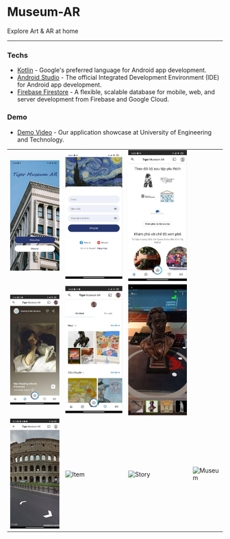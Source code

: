 # Museum-AR
Explore Art & AR at home

---

### Techs

- [Kotlin](https://kotlinlang.org/) - Google's preferred language for Android app development.
- [Android Studio](https://developer.android.com/studio) - The official Integrated Development Environment (IDE) for Android app development.
- [Firebase Firestore](https://firebase.google.com/docs/firestore) - A flexible, scalable database for mobile, web, and server development from Firebase and Google Cloud.

### Demo
- [Demo Video](https://1drv.ms/v/s!Au2sF_i0UtKPgfsQLuY9F-C1w7ynnw?e=KRjpz9) - Our application showcase at University of Engineering and Technology.

<table>
  <tr>
    <td><img src="demo/demo_1.jpg" alt="Introduction" width="300"></td>
    <td><img src="demo/demo_2.jpg" alt="Sign up" width="300"></td>
    <td><img src="demo/demo_3.jpg" alt="Home" width="300"></td>
  </tr>
  <tr>
    <td><img src="demo/demo_4.jpg" alt="Explore" width="300"></td>
    <td><img src="demo/demo_5.jpg" alt="Favorite" width="300"></td>
    <td><img src="demo/demo_6.jpg" alt="AR" width="300"></td>
  </tr>
  <tr>
    <td><img src="demo/demo_7.jpg" alt="Street View" width="300"></td>
    <td><img src="demo/demo_8.jpg" alt="Item" width="300"></td>
    <td><img src="demo/demo_9.jpg" alt="Story" width="300"></td>
    <td><img src="demo/demo_10.jpg" alt="Museum" width="300"></td>
  </tr>
</table>
